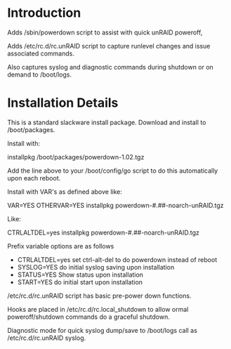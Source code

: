 # Introduction #

Adds /sbin/powerdown script to assist with quick unRAID poweroff,

Adds /etc/rc.d/rc.unRAID script to capture runlevel changes and issue associated commands.

Also captures syslog and diagnostic commands during shutdown or on demand to /boot/logs.

# Installation Details #

This is a standard slackware install package.
Download and install to /boot/packages.

Install with:

installpkg /boot/packages/powerdown-1.02.tgz

Add the line above to your /boot/config/go script to do this automatically upon each reboot.

Install with VAR's as defined above like:

VAR=YES OTHERVAR=YES installpkg powerdown-#.##-noarch-unRAID.tgz

Like:

CTRLALTDEL=yes installpkg powerdown-#.##-noarch-unRAID.tgz

Prefix variable options are as follows
  * CTRLALTDEL=yes set ctrl-alt-del to do powerdown instead of reboot
  * SYSLOG=YES     do initial syslog saving upon installation
  * STATUS=YES     Show status upon installation
  * START=YES      do initial start upon installation

/etc/rc.d/rc.unRAID script has basic pre-power down functions.

Hooks are placed in /etc/rc.d/rc.local\_shutdown
to allow ormal poweroff/shutdown commands do a graceful shutdown.

Diagnostic mode for quick syslog dump/save to /boot/logs
call as /etc/rc.d/rc.unRAID syslog.
